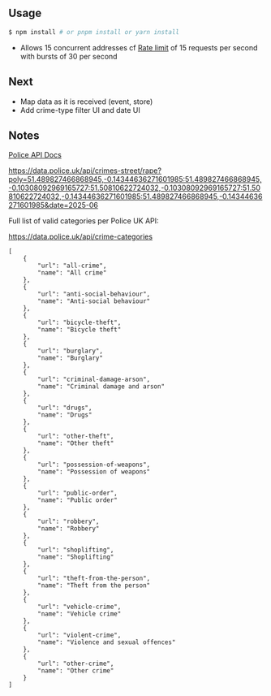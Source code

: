 ## Usage

```bash
$ npm install # or pnpm install or yarn install
```

* Allows 15 concurrent addresses cf [Rate limit](https://data.police.uk/docs/api-call-limits/) of 15 requests per second with bursts of 30 per second

## Next

* Map data as it is received (event, store)
* Add crime-type filter UI and date UI

## Notes

[Police API Docs](https://data.police.uk/docs/)


https://data.police.uk/api/crimes-street/rape?poly=51.489827466868945,-0.14344636271601985:51.489827466868945,-0.10308092969165727:51.50810622724032,-0.10308092969165727:51.50810622724032,-0.14344636271601985:51.489827466868945,-0.14344636271601985&date=2025-06


Full list of valid categories per Police UK API:

https://data.police.uk/api/crime-categories

    [
        {
            "url": "all-crime",
            "name": "All crime"
        },
        {
            "url": "anti-social-behaviour",
            "name": "Anti-social behaviour"
        },
        {
            "url": "bicycle-theft",
            "name": "Bicycle theft"
        },
        {
            "url": "burglary",
            "name": "Burglary"
        },
        {
            "url": "criminal-damage-arson",
            "name": "Criminal damage and arson"
        },
        {
            "url": "drugs",
            "name": "Drugs"
        },
        {
            "url": "other-theft",
            "name": "Other theft"
        },
        {
            "url": "possession-of-weapons",
            "name": "Possession of weapons"
        },
        {
            "url": "public-order",
            "name": "Public order"
        },
        {
            "url": "robbery",
            "name": "Robbery"
        },
        {
            "url": "shoplifting",
            "name": "Shoplifting"
        },
        {
            "url": "theft-from-the-person",
            "name": "Theft from the person"
        },
        {
            "url": "vehicle-crime",
            "name": "Vehicle crime"
        },
        {
            "url": "violent-crime",
            "name": "Violence and sexual offences"
        },
        {
            "url": "other-crime",
            "name": "Other crime"
        }
    ]
